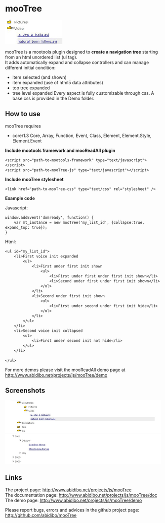 mooTree
===========

![Screenshot](http://github.com/abidibo/mooTree/raw/master/logo.jpg)

mooTree is a mootools plugin designed to **create a navigation tree** starting from an html unordered list (ul tag).   
It adds automatically expand and collapse controllers and can manage different initial condition:
- item selected (and shown)
- item expanded (use of html5 data attributes)
- top tree expanded
- tree level expanded
Every aspect is fully customizable through css.
A base css is provided in the Demo folder.

How to use
----------

mooTree requires 
- core/1.3 Core, Array, Function, Event, Class, Element, Element.Style, Element.Event 

**Include mootools framework and mooReadAll plugin**

	<script src="path-to-mootools-framework" type="text/javascript"></script>
	<script src="path-to-mooTree-js" type="text/javascript"></script>

**Include mooTree stylesheet**

	<link href="path-to-mooTree-css" type="text/css" rel="stylesheet" />

**Example code**

Javascript:

	window.addEvent('domready', function() {
		var mt_instance = new mooTree('my_list_id', {collapse:true, expand_top: true});
	}

Html:

	<ul id="my_list_id">
		<li>First voice init expanded
			<ul>
				<li>First under first init shown
					<ul>
						<li>First under first under first init shown</li>
						<li>Second under first under first init shown</li>
					</ul>
				</li>
				<li>Second under first init shown
					<ul>
						<li>First under second under first init hide</li>
					</ul>
				</li>
			</ul>
		</li>
		<li>Second voice init collapsed
			<ul>
				<li>First under second init not hide</li>
			</ul>
		</li>

	</ul>

For more demos please visit the mooReadAll demo page at http://www.abidibo.net/projects/js/mooTree/demo

Screenshots
-----------

![Screenshot](http://github.com/abidibo/mooTree/raw/master/Docs/mt_screenshot1.jpg)
![Screenshot](http://github.com/abidibo/mooTree/raw/master/Docs/mt_screenshot2.jpg)

Links
-----------------

The project page: http://www.abidibo.net/projects/js/mooTree  
The documentation page: http://www.abidibo.net/projects/js/mooTree/doc   
The demo page: http://www.abidibo.net/projects/js/mooTree/demo

Please report bugs, errors and advices in the github project page: http://github.com/abidibo/mooTree
